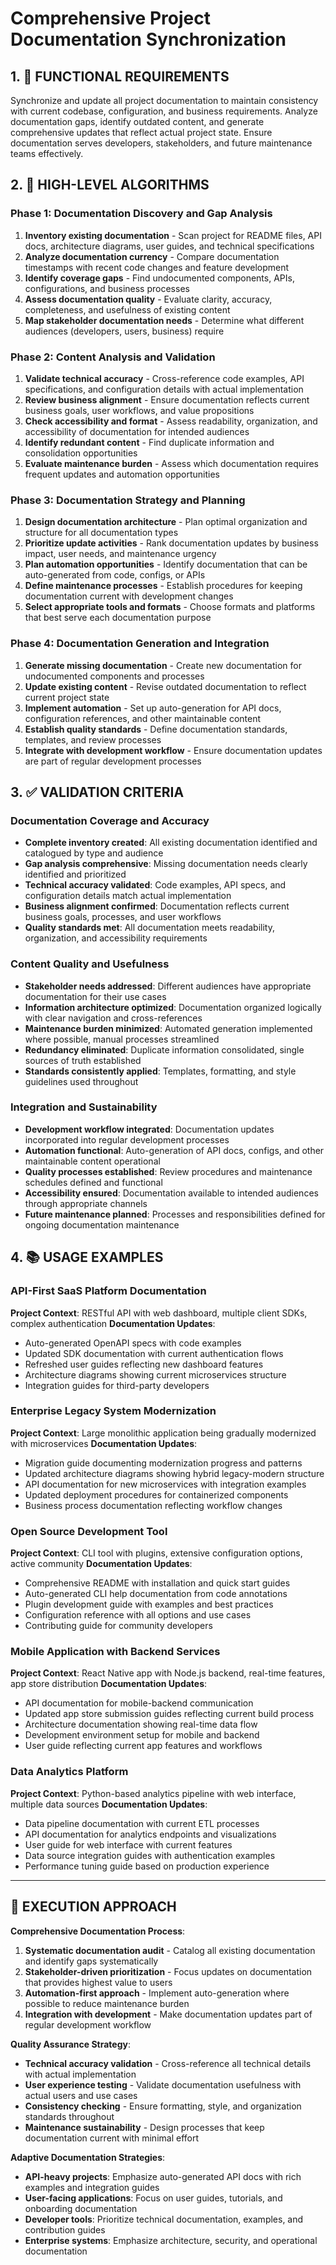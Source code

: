 # Comprehensive Project Documentation Synchronization

## 1. 🎯 FUNCTIONAL REQUIREMENTS

Synchronize and update all project documentation to maintain consistency with current codebase, configuration, and business requirements. Analyze documentation gaps, identify outdated content, and generate comprehensive updates that reflect actual project state. Ensure documentation serves developers, stakeholders, and future maintenance teams effectively.

## 2. 🔄 HIGH-LEVEL ALGORITHMS

### Phase 1: Documentation Discovery and Gap Analysis
1. **Inventory existing documentation** - Scan project for README files, API docs, architecture diagrams, user guides, and technical specifications
2. **Analyze documentation currency** - Compare documentation timestamps with recent code changes and feature development
3. **Identify coverage gaps** - Find undocumented components, APIs, configurations, and business processes
4. **Assess documentation quality** - Evaluate clarity, accuracy, completeness, and usefulness of existing content
5. **Map stakeholder documentation needs** - Determine what different audiences (developers, users, business) require

### Phase 2: Content Analysis and Validation
1. **Validate technical accuracy** - Cross-reference code examples, API specifications, and configuration details with actual implementation
2. **Review business alignment** - Ensure documentation reflects current business goals, user workflows, and value propositions
3. **Check accessibility and format** - Assess readability, organization, and accessibility of documentation for intended audiences
4. **Identify redundant content** - Find duplicate information and consolidation opportunities
5. **Evaluate maintenance burden** - Assess which documentation requires frequent updates and automation opportunities

### Phase 3: Documentation Strategy and Planning
1. **Design documentation architecture** - Plan optimal organization and structure for all documentation types
2. **Prioritize update activities** - Rank documentation updates by business impact, user needs, and maintenance urgency
3. **Plan automation opportunities** - Identify documentation that can be auto-generated from code, configs, or APIs
4. **Define maintenance processes** - Establish procedures for keeping documentation current with development changes
5. **Select appropriate tools and formats** - Choose formats and platforms that best serve each documentation purpose

### Phase 4: Documentation Generation and Integration
1. **Generate missing documentation** - Create new documentation for undocumented components and processes
2. **Update existing content** - Revise outdated documentation to reflect current project state
3. **Implement automation** - Set up auto-generation for API docs, configuration references, and other maintainable content
4. **Establish quality standards** - Define documentation standards, templates, and review processes
5. **Integrate with development workflow** - Ensure documentation updates are part of regular development processes

## 3. ✅ VALIDATION CRITERIA

### Documentation Coverage and Accuracy
- **Complete inventory created**: All existing documentation identified and catalogued by type and audience
- **Gap analysis comprehensive**: Missing documentation needs clearly identified and prioritized
- **Technical accuracy validated**: Code examples, API specs, and configuration details match actual implementation
- **Business alignment confirmed**: Documentation reflects current business goals, processes, and user workflows
- **Quality standards met**: All documentation meets readability, organization, and accessibility requirements

### Content Quality and Usefulness
- **Stakeholder needs addressed**: Different audiences have appropriate documentation for their use cases
- **Information architecture optimized**: Documentation organized logically with clear navigation and cross-references
- **Maintenance burden minimized**: Automated generation implemented where possible, manual processes streamlined
- **Redundancy eliminated**: Duplicate information consolidated, single sources of truth established
- **Standards consistently applied**: Templates, formatting, and style guidelines used throughout

### Integration and Sustainability
- **Development workflow integrated**: Documentation updates incorporated into regular development processes
- **Automation functional**: Auto-generation of API docs, configs, and other maintainable content operational
- **Quality processes established**: Review procedures and maintenance schedules defined and functional
- **Accessibility ensured**: Documentation available to intended audiences through appropriate channels
- **Future maintenance planned**: Processes and responsibilities defined for ongoing documentation maintenance

## 4. 📚 USAGE EXAMPLES

### API-First SaaS Platform Documentation
**Project Context**: RESTful API with web dashboard, multiple client SDKs, complex authentication
**Documentation Updates**:
- Auto-generated OpenAPI specs with code examples
- Updated SDK documentation with current authentication flows
- Refreshed user guides reflecting new dashboard features
- Architecture diagrams showing current microservices structure
- Integration guides for third-party developers

### Enterprise Legacy System Modernization
**Project Context**: Large monolithic application being gradually modernized with microservices
**Documentation Updates**:
- Migration guide documenting modernization progress and patterns
- Updated architecture diagrams showing hybrid legacy-modern structure
- API documentation for new microservices with integration examples
- Updated deployment procedures for containerized components
- Business process documentation reflecting workflow changes

### Open Source Development Tool
**Project Context**: CLI tool with plugins, extensive configuration options, active community
**Documentation Updates**:
- Comprehensive README with installation and quick start guides
- Auto-generated CLI help documentation from code annotations
- Plugin development guide with examples and best practices
- Configuration reference with all options and use cases
- Contributing guide for community developers

### Mobile Application with Backend Services
**Project Context**: React Native app with Node.js backend, real-time features, app store distribution
**Documentation Updates**:
- API documentation for mobile-backend communication
- Updated app store submission guides reflecting current build process
- Architecture documentation showing real-time data flow
- Development environment setup for mobile and backend
- User guide reflecting current app features and workflows

### Data Analytics Platform
**Project Context**: Python-based analytics pipeline with web interface, multiple data sources
**Documentation Updates**:
- Data pipeline documentation with current ETL processes
- API documentation for analytics endpoints and visualizations
- User guide for web interface with current features
- Data source integration guides with authentication examples
- Performance tuning guide based on production experience

---

## 🎯 EXECUTION APPROACH

**Comprehensive Documentation Process**:
1. **Systematic documentation audit** - Catalog all existing documentation and identify gaps systematically
2. **Stakeholder-driven prioritization** - Focus updates on documentation that provides highest value to users
3. **Automation-first approach** - Implement auto-generation where possible to reduce maintenance burden
4. **Integration with development** - Make documentation updates part of regular development workflow

**Quality Assurance Strategy**:
- **Technical accuracy validation** - Cross-reference all technical details with actual implementation
- **User experience testing** - Validate documentation usefulness with actual users and use cases
- **Consistency checking** - Ensure formatting, style, and organization standards throughout
- **Maintenance sustainability** - Design processes that keep documentation current with minimal effort

**Adaptive Documentation Strategies**:
- **API-heavy projects**: Emphasize auto-generated API docs with rich examples and integration guides
- **User-facing applications**: Focus on user guides, tutorials, and onboarding documentation
- **Developer tools**: Prioritize technical documentation, examples, and contribution guides
- **Enterprise systems**: Emphasize architecture, security, and operational documentation
